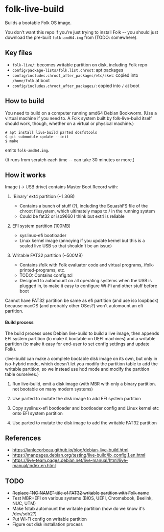 # folk-live-build

Builds a bootable Folk OS image.

You don't want this repo if you're just trying to install Folk -- you
should just download the pre-built `folk-amd64.img` from (TODO:
somewhere).

## Key files

- `folk-live/`: becomes writable partition on disk, including Folk repo
- `config/package-lists/folk.list.chroot`: apt packages
- `config/includes.chroot_after_packages/etc/skel`: copied into `/home/folk` at boot
- `config/includes.chroot_after_packages/`: copied into `/` at boot

## How to build

You need to build on a computer running amd64 Debian Bookworm. (Use a
virtual machine if you need to. A Folk system built by folk-live-build
itself should work, though, whether on a virtual or physical machine.)

```
# apt install live-build parted dosfstools
$ git submodule update --init
$ make
```

emits `folk-amd64.img`.

(It runs from scratch each time -- can take 30 minutes or more.)

## How it works

Image (-> USB drive) contains Master Boot Record with:

1. 'Binary' ext4 partition (~1.3GB)
   - Contains a bunch of stuff (?), including the SquashFS file of
     the chroot filesystem, which ultimately maps to / in the
     running system
   - Could be fat32 or iso9660 I think but ext4 is reliable

2. EFI system partition (100MB)
   - syslinux-efi bootloader
   - Linux kernel image (annoying if you update kernel but this is a
     sealed live USB so that shouldn't be an issue)

3. Writable FAT32 partition (~500MB)
   - Contains /folk with Folk evaluator code and virtual programs,
     /folk-printed-programs, etc.
   - TODO: Contains config.tcl
   - Designed to automount on all operating systems when the USB is
     plugged in, to make it easy to configure Wi-Fi and other stuff
     before boot

Cannot have FAT32 partition be same as efi partition (and use iso
loopback) because macOS (and probably other OSes?) won't automount an
efi partition.

#### Build process

The build process uses Debian live-build to build a live image, then
appends EFI system partition (to make it bootable on UEFI machines)
and a writable partition (to make it easy for end-user to set config
settings and update Folk).

(live-build can make a complete bootable disk image on its own, but
only in iso-hybrid mode, which doesn't let you modify the partition
table to add the writable partition, so we instead use hdd mode and
modify the partition table ourselves.)

1. Run live-build, emit a disk image (with MBR with only a binary
   partition. not bootable on many modern systems)

2. Use parted to mutate the disk image to add EFI system partition

3. Copy syslinux-efi bootloader and bootloader config and Linux kernel
   etc onto EFI system partition

4. Use parted to mutate the disk image to add the writable FAT32 partition

## References

- <https://ianlecorbeau.github.io/blog/debian-live-build.html>
- <https://manpages.debian.org/testing/live-build/lb_config.1.en.html>
- <https://live-team.pages.debian.net/live-manual/html/live-manual/index.en.html>

## TODO

- ~~Replace "NO NAME" title of FAT32 writable partition with Folk name~~
- Test MBR+EFI on various systems (BIOS, UEFI, Chromebook, Beelink,
  NUC, UTM)
- Make fstab automount the writable partition (how do we know it's
  /dev/sdb2?)
- Put Wi-Fi config on writable partition
- Figure out disk installation process
